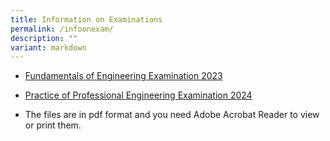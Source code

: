 ```yaml
---
title: Information on Examinations
permalink: /infoonexam/
description: ""
variant: markdown
---
```

* [Fundamentals of Engineering Examination 2023](/files/Downloads/Info%20on%20Exams/fee%202023.pdf)

* [Practice of Professional Engineering Examination 2024](/files/Downloads/Info%20on%20Exams/PPE_2024.pdf)
 
* The files are in pdf format and you need Adobe Acrobat Reader to view or print them.